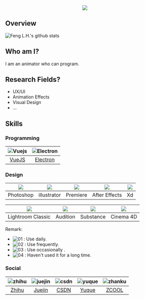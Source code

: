 <div align="center"><img src="https://s1.ax1x.com/2020/07/22/U7AME6.png" /></div>

## Overview

![Feng L.H.'s github stats](https://github-readme-stats.vercel.app/api?username=zpfz&show_icons=true)

## Who am I?
I am an animator who can program.
## Research Fields?
  - UX/UI
  - Animation Effects
  - Visual Design
  - ...
  
## Skills

### Programming
| ![Vuejs](https://s1.ax1x.com/2020/07/22/U7hkn0.png) | ![Electron](https://s1.ax1x.com/2020/07/22/U7h9pj.png) | 
| :-: | :-: |
 [VueJS](https://cn.vuejs.org/) | [Electron](http://www.electronjs.org/) | 

### Design
| ![](https://s1.ax1x.com/2020/07/22/U7hiXq.png) | ![](https://s1.ax1x.com/2020/07/22/U7fztg.png) | ![](https://s1.ax1x.com/2020/07/22/U7hPcn.png) | ![](https://s1.ax1x.com/2020/07/22/U7hShQ.png) | ![](https://s1.ax1x.com/2020/07/22/U7hABV.png) | 
| :-: | :-: | :-: | :-: | :-: |
|Photoshop | illustrator | Premiere | After Effects | Xd |

| ![](https://s1.ax1x.com/2020/07/22/U7hC1s.png) | ![](https://s1.ax1x.com/2020/07/22/U7fX0f.png) | ![](https://s1.ax1x.com/2020/07/22/U7fxAS.png) | ![](https://s1.ax1x.com/2020/07/22/U7fj78.png) |
| :-: | :-: | :-: | :-: |
| Lightroom Classic | Audition | Substance | Cinema 4D |

Remark:
 - ![01](https://s1.ax1x.com/2020/07/22/U74gZ6.png) : Use daily.
 - ![02](https://s1.ax1x.com/2020/07/22/U746qx.png) : Use frequently.
 - ![03](https://s1.ax1x.com/2020/07/22/U74ys1.png) : Use occasionally .
 - ![04](https://s1.ax1x.com/2020/07/22/U74sMR.png) : Haven't used it for a long time.

### Social
| ![zhihu](https://s1.ax1x.com/2020/07/22/U7H2dI.png) | ![juejin](https://s1.ax1x.com/2020/07/22/U7HhJf.png) | ![csdn](https://s1.ax1x.com/2020/07/22/U7H4W8.png) | ![yuque](https://s1.ax1x.com/2020/07/22/U7HfFP.png) | ![zhanku](https://s1.ax1x.com/2020/07/22/U7HRot.png) | 
| :-: | :-: | :-: | :-: | :-: |
 [Zhihu](https://www.zhihu.com/people/zuo-pie-feng-zi) | [Juejin](https://juejin.im/user/5d07466b51882554d6312922) | [CSDN](https://blog.csdn.net/zpfz756) | [Yuque](https://www.yuque.com/zpfz) | [ZCOOL](https://www.zcool.com.cn/u/19734216) | 

